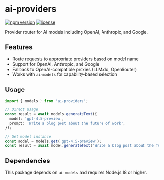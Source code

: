 # ai-providers

[![npm version](https://img.shields.io/npm/v/ai-providers.svg)](https://www.npmjs.com/package/ai-providers)
[![license](https://img.shields.io/npm/l/ai-providers.svg)](https://github.com/drivly/ai/blob/main/pkgs/ai-providers/LICENSE)

Provider router for AI models including OpenAI, Anthropic, and Google.

## Features

- Route requests to appropriate providers based on model name
- Support for OpenAI, Anthropic, and Google
- Fallback to OpenAI-compatible proxies (LLM.do, OpenRouter)
- Works with `ai-models` for capability-based selection

## Usage

```ts
import { models } from 'ai-providers';

// Direct usage
const result = await models.generateText({
  model: 'gpt-4.5-preview',
  prompt: 'Write a blog post about the future of work',
});

// Get model instance
const model = models.get('gpt-4.5-preview');
const result = await model.generateText('Write a blog post about the future of work');
```

## Dependencies

This package depends on `ai-models` and requires Node.js 18 or higher.
